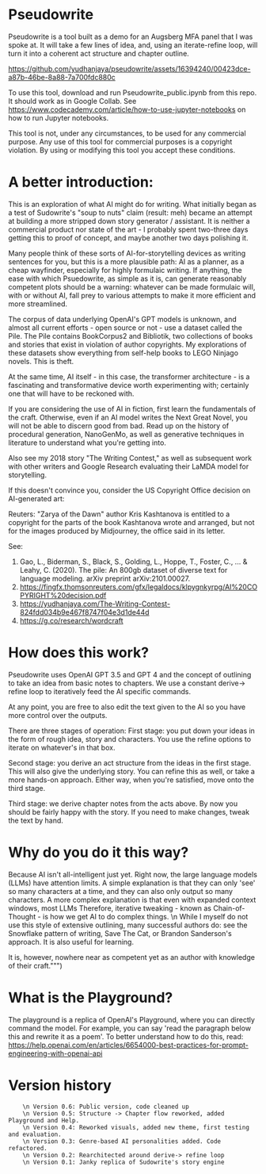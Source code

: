 # Pseudowrite
Pseudowrite is a tool built as a demo for an Augsberg MFA panel that I was spoke at.
It will take a few lines of idea, and, using an iterate-refine loop, will turn it into a coherent act structure and chapter outline.
                    

https://github.com/yudhanjaya/pseudowrite/assets/16394240/00423dce-a87b-46be-8a88-7a700fdc880c


To use this tool, download and run Pseudowrite_public.ipynb from this repo. It should work as in Google Collab. See https://www.codecademy.com/article/how-to-use-jupyter-notebooks on how to run Jupyter notebooks.

This tool is not, under any circumstances, to be used for any commercial purpose. Any use of this tool for commercial purposes is a copyright violation.
By using or modifying this tool you accept these conditions.


# A better introduction:
This is an exploration of what AI might do for writing. What initially began as a test of Sudowrite's "soup to nuts" claim
(result: meh) became an attempt at building a more stripped down story generator / assistant. 
It is neither a commercial product nor state of the art - I probably spent two-three days getting this to proof of concept,
and maybe another two days polishing it.

Many people think of these sorts of AI-for-storytelling devices as writing sentences for you, but this is a more plausible path: AI as a planner, as a cheap wayfinder,  especially for highly formulaic writing. If anything, the ease with which Psuedowrite, as simple as it is, can generate reasonably competent plots should be a warning: whatever can be made formulaic will, with or without AI, fall prey to various attempts to make it more efficient and more streamlined. 

The corpus of data underlying OpenAI's GPT models is unknown, and almost all current efforts - open source or not -
use a dataset called the Pile. The Pile contains BookCorpus2 and Bibliotik, 
two collections of books and stories that exist in violation of author copyrights.
My explorations of these datasets show everything from self-help books to LEGO Ninjago novels.
This is theft. 
            
At the same time, AI itself - in this case, the transformer architecture - is 
a fascinating and transformative device worth experimenting with; certainly one that will 
have to be reckoned with.
                    
If you are considering the use of AI in fiction, first learn the fundamentals of the craft.
Otherwise, even if an AI model writes the Next Great Novel, you will not be able to discern good from bad.
Read up on the history of procedural generation, NanoGenMo, as well as generative techniques in
literature to understand what you're getting into.
                   
Also see my 2018 story "The Writing Contest," as well as subsequent work with other writers and Google Research 
evaluating their LaMDA model for storytelling.

If this doesn't convince you, consider the US Copyright Office decision on AI-generated art:
                    
Reuters: "Zarya of the Dawn" author Kris Kashtanova is entitled to a copyright for the parts of the book Kashtanova wrote and arranged, 
but not for the images produced by Midjourney, the office said in its letter.
                    
                    
See: 
1. Gao, L., Biderman, S., Black, S., Golding, L., Hoppe, T., Foster, C., ... & Leahy, C. (2020). The pile: An 800gb dataset of diverse text for language modeling. arXiv preprint arXiv:2101.00027.
2. https://fingfx.thomsonreuters.com/gfx/legaldocs/klpygnkyrpg/AI%20COPYRIGHT%20decision.pdf
3. https://yudhanjaya.com/The-Writing-Contest-824fdd034b9e467f8747f04e3d1de44d
4. https://g.co/research/wordcraft
                    
# How does this work?
Pseudowrite uses OpenAI GPT 3.5 and GPT 4 and the concept of outlining to take an idea from basic notes to chapters. We use a constant derive-> refine loop to iteratively feed the AI specific commands. 
        
At any point, you are free to also edit the text given to the AI so you have more control over the outputs. 

There are three stages of operation: 
First stage: you put down your ideas in the form of rough idea, story and characters.
You use the refine options to iterate on whatever's in that box.

Second stage: you derive an act structure from the ideas in the first stage. 
This will also give the underlying story. You can refine this as well, or take a more hands-on approach.
Either way, when you're satisfied, move onto the third stage.

Third stage: we derive chapter notes from the acts above. By now you should be fairly happy with the story.
If you need to make changes, tweak the text by hand. 
        

# Why do you do it this way?
Because AI isn't all-intelligent just yet. 
Right now, the large language models (LLMs) have attention limits. A simple explanation is that they can only 'see' so many characters at a time, and they can also only output so many characters. A more complex explanation is that even with expanded context windows, most LLMs 
Therefore, iterative tweaking - known as Chain-of-Thought - is how we get AI to do complex things. \n
While I myself do not use this style of extensive outlining, many successful authors do: see the Snowflake pattern of writing, Save The Cat, or Brandon Sanderson's approach. 
It is also useful for learning.
        
It is, however, nowhere near as competent yet as an author with knowledge of their craft.""")

# What is the Playground?

The playground is a replica of OpenAI's Playground, where you can directly command the model.
For example, you can say 'read the paragraph below this and rewrite it as a poem'. 
To better understand how to do this, read: https://help.openai.com/en/articles/6654000-best-practices-for-prompt-engineering-with-openai-api

 # Version history

        \n Version 0.6: Public version, code cleaned up
        \n Version 0.5: Structure -> Chapter flow reworked, added Playground and Help.
        \n Version 0.4: Reworked visuals, added new theme, first testing and evaluation.
        \n Version 0.3: Genre-based AI personalities added. Code refactored.
        \n Version 0.2: Rearchitected around derive-> refine loop
        \n Version 0.1: Janky replica of Sudowrite's story engine
